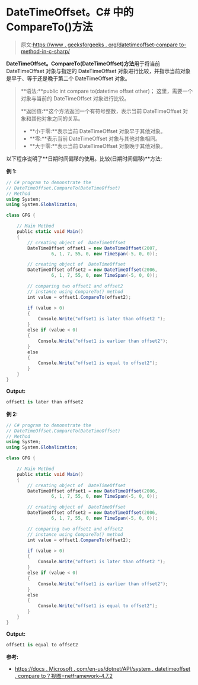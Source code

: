 # DateTimeOffset。C# 中的 CompareTo()方法

> 原文:[https://www . geeksforgeeks . org/datetimeoffset-compare to-method-in-c-sharp/](https://www.geeksforgeeks.org/datetimeoffset-compareto-method-in-c-sharp/)

**DateTimeOffset。CompareTo(DateTimeOffset)方法**用于将当前 DateTimeOffset 对象与指定的 DateTimeOffset 对象进行比较，并指示当前对象是早于、等于还是晚于第二个 DateTimeOffset 对象。

> **语法:**public int compare to(datetime offset other)；
> 这里，需要一个对象与当前的 DateTimeOffset 对象进行比较。
> 
> **返回值:**这个方法返回一个有符号整数，表示当前 DateTimeOffset 对象和其他对象之间的关系。
> 
> *   **小于零:**表示当前 DateTimeOffset 对象早于其他对象。
> *   **零:**表示当前 DateTimeOffset 对象与其他对象相同。
> *   **大于零:**表示当前 DateTimeOffset 对象晚于其他对象。

以下程序说明了**日期时间偏移的使用。比较(日期时间偏移)**方法:

**例 1:**

```cs
// C# program to demonstrate the
// DateTimeOffset.CompareTo(DateTimeOffset)
// Method
using System;
using System.Globalization;

class GFG {

    // Main Method
    public static void Main()
    {
        // creating object of  DateTimeOffset
        DateTimeOffset offset1 = new DateTimeOffset(2007,
                 6, 1, 7, 55, 0, new TimeSpan(-5, 0, 0));

        // creating object of  DateTimeOffset
        DateTimeOffset offset2 = new DateTimeOffset(2006,
                 6, 1, 7, 55, 0, new TimeSpan(-5, 0, 0));

        // comparing two offset1 and offset2
        // instance using CompareTo() method
        int value = offset1.CompareTo(offset2);

        if (value > 0) 
        {
            Console.Write("offset1 is later than offset2 ");
        }
        else if (value < 0) 
        {
            Console.Write("offset1 is earlier than offset2");
        }
        else 
        {
            Console.Write("offset1 is equal to offset2");
        }
    }
}
```

**Output:**

```cs
offset1 is later than offset2

```

**例 2:**

```cs
// C# program to demonstrate the
// DateTimeOffset.CompareTo(DateTimeOffset)
// Method
using System;
using System.Globalization;

class GFG {

    // Main Method
    public static void Main()
    {
        // creating object of  DateTimeOffset
        DateTimeOffset offset1 = new DateTimeOffset(2006,
                 6, 1, 7, 55, 0, new TimeSpan(-5, 0, 0));

        // creating object of  DateTimeOffset
        DateTimeOffset offset2 = new DateTimeOffset(2006,
                 6, 1, 7, 55, 0, new TimeSpan(-5, 0, 0));

        // comparing two offset1 and offset2
        // instance using CompareTo() method
        int value = offset1.CompareTo(offset2);

        if (value > 0) 
        {
            Console.Write("offset1 is later than offset2 ");
        }
        else if (value < 0) 
        {
            Console.Write("offset1 is earlier than offset2");
        }
        else 
        {
            Console.Write("offset1 is equal to offset2");
        }
    }
}
```

**Output:**

```cs
offset1 is equal to offset2

```

**参考:**

*   [https://docs . Microsoft . com/en-us/dotnet/API/system . datetimeoffset . compare to？视图=netframework-4.7.2](https://docs.microsoft.com/en-us/dotnet/api/system.datetimeoffset.compareto?view=netframework-4.7.2)